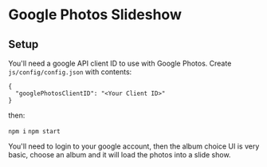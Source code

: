 # Google Photos Slideshow

## Setup

You'll need a google API client ID to use with Google Photos. Create `js/config/config.json` with contents:

```
{
  "googlePhotosClientID": "<Your Client ID>"
}
```

then:

`npm i`
`npm start`

You'll need to login to your google account, then the album choice UI is very basic, choose an album and it will load the photos into
a slide show.




